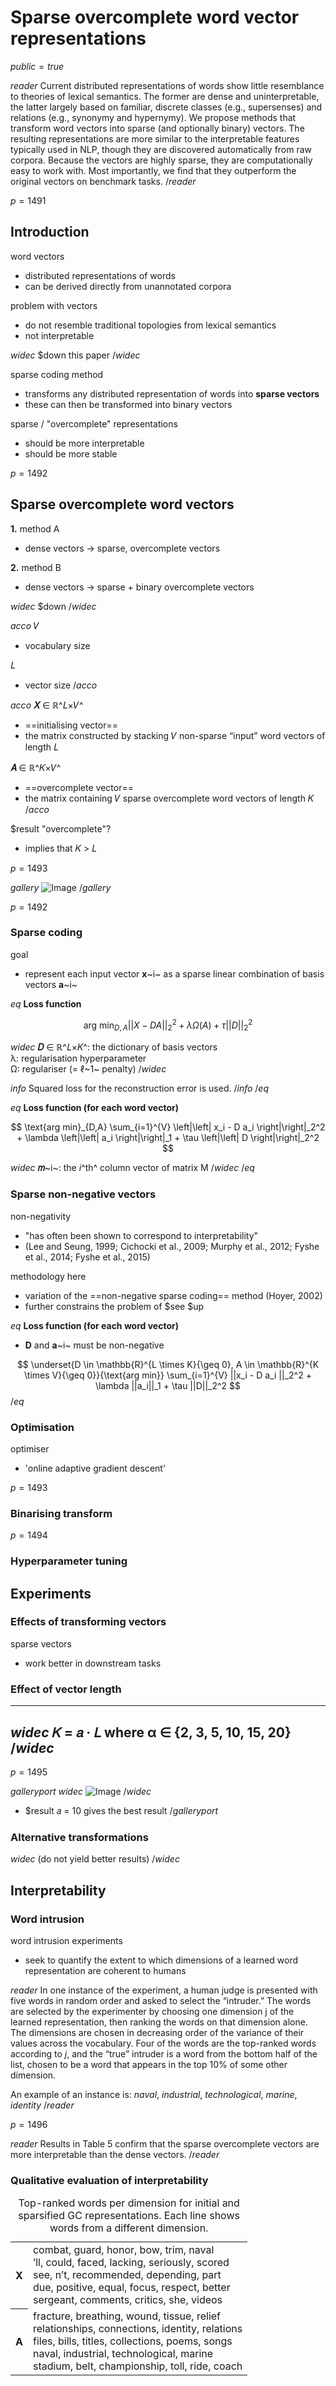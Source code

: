 # Sparse overcomplete word vector representations

$public=true$

$reader$
Current distributed representations of
words show little resemblance to theories of lexical semantics. The former
are dense and uninterpretable, the latter largely based on familiar, discrete
classes (e.g., supersenses) and relations
(e.g., synonymy and hypernymy). We propose methods that transform word vectors into sparse (and optionally binary)
vectors. The resulting representations are
more similar to the interpretable features
typically used in NLP, though they are discovered automatically from raw corpora.
Because the vectors are highly sparse, they
are computationally easy to work with.
Most importantly, we find that they outperform the original vectors on benchmark
tasks.
$/reader$

$p=1491$

## Introduction

word vectors
- distributed representations of words
- can be derived directly from unannotated corpora

problem with vectors
- do not resemble traditional topologies from lexical semantics
- not interpretable

$widec$
$down this paper
$/widec$

sparse coding method
- transforms any distributed representation of words into **sparse vectors**
- these can then be transformed into binary vectors

sparse / "overcomplete" representations
- should be more interpretable
- should be more stable

$p=1492$

## Sparse overcomplete word vectors

**1.** method A
- dense vectors -> sparse, overcomplete vectors

**2.** method B
- dense vectors -> sparse + binary overcomplete vectors

$widec$
$down
$/widec$

$acco$
𝑉
- vocabulary size

𝐿
- vector size
$/acco$

$acco$
**𝑋** ∈ ℝ^𝐿×𝑉^
- ==initialising vector==
- the matrix constructed by stacking 𝑉 non-sparse “input” word vectors of length 𝐿

**𝐴** ∈ ℝ^𝐾×𝑉^
- ==overcomplete vector==
- the matrix containing 𝑉 sparse overcomplete word vectors of length 𝐾
$/acco$

$result "overcomplete"?
- implies that 𝐾 > 𝐿

$p=1493$

$gallery$
![Image](img$zd08)
$/gallery$

$p=1492$

### Sparse coding

goal
- represent each input vector **x**~i~ as a sparse linear combination of basis vectors **a**~i~

$eq$
**Loss function**

$$
\text{arg min}_{D,A} \left|\left| X - DA \right|\right|_2^2 + \lambda \Omega(A) + \tau \left|\left| D \right|\right|_2^2
$$

$widec$
**𝐷** ∈ ℝ^𝐿×𝐾^: the dictionary of basis vectors  
λ: regularisation hyperparameter  
Ω: regulariser (= ℓ~1~ penalty)
$/widec$

$info$
Squared loss for the reconstruction error is used.
$/info$
$/eq$

$eq$
**Loss function (for each word vector)**

$$
\text{arg min}_{D,A} \sum_{i=1}^{V} \left|\left| x_i - D a_i \right|\right|_2^2 + \lambda \left|\left| a_i \right|\right|_1 + \tau \left|\left| D \right|\right|_2^2
$$

$widec$
**𝑚**~i~: the *i*^th^ column vector of matrix M
$/widec$
$/eq$

### Sparse non-negative vectors

non-negativity
- "has often been shown to correspond to interpretability"
- (Lee and Seung, 1999; Cichocki et al., 2009; Murphy et al., 2012; Fyshe et al., 2014; Fyshe et al., 2015)

methodology here
- variation of the ==non-negative sparse coding== method (Hoyer, 2002)
- further constrains the problem of $see $up

$eq$
**Loss function (for each word vector)**

- **D** and **a**~i~ must be non-negative

$$
\underset{D \in \mathbb{R}^{L \times K}{\geq 0}, A \in \mathbb{R}^{K \times V}{\geq 0}}{\text{arg min}} \sum_{i=1}^{V} ||x_i - D a_i ||_2^2 + \lambda ||a_i||_1 + \tau ||D||_2^2
$$
$/eq$

### Optimisation

optimiser
- 'online adaptive gradient descent'

$p=1493$

### Binarising transform

$p=1494$

### Hyperparameter tuning

## Experiments

### Effects of transforming vectors

sparse vectors
- work better in downstream tasks

### Effect of vector length

----
$widec$
𝐾 = 𝑎 &middot; 𝐿 where α ∈ {2, 3, 5, 10, 15, 20}
$/widec$
----

$p=1495$

$gallery port$
$widec$
![Image](img$4hii)
$/widec$

- $result 𝑎 = 10 gives the best result
$/gallery port$

### Alternative transformations

$widec$
(do not yield better results)
$/widec$

## Interpretability

### Word intrusion

word intrusion experiments
- seek to quantify the extent to which dimensions of a learned word representation are coherent to humans

$reader$
In one instance of the experiment, a human judge is presented with five words in random order and asked
to select the “intruder.” The words are selected by
the experimenter by choosing one dimension j of
the learned representation, then ranking the words
on that dimension alone. The dimensions are chosen in decreasing order of the variance of their
values across the vocabulary. Four of the words
are the top-ranked words according to _j_, and the
“true” intruder is a word from the bottom half of
the list, chosen to be a word that appears in the top
10% of some other dimension.

An example of an
instance is:
_naval_, _industrial_, _technological_, _marine_, _identity_
$/reader$

$p=1496$

$reader$
Results in Table 5 confirm that the sparse overcomplete vectors are more interpretable than the
dense vectors.
$/reader$

### Qualitative evaluation of interpretability

<table>
<caption>Top-ranked words per dimension for initial and sparsified GC representations. Each line
shows words from a different dimension.</caption>
<tr>
<th>
X
</th>
<td>
combat, guard, honor, bow, trim, naval<br>
’ll, could, faced, lacking, seriously, scored<br>
see, n’t, recommended, depending, part<br>
due, positive, equal, focus, respect, better<br>
sergeant, comments, critics, she, videos
</td>
</tr>
<tr>
<th>
A
</th>
<td>
fracture, breathing, wound, tissue, relief<br>
relationships, connections, identity, relations<br>
files, bills, titles, collections, poems, songs<br>
naval, industrial, technological, marine<br>
stadium, belt, championship, toll, ride, coach
</td>
</tr>
</table>